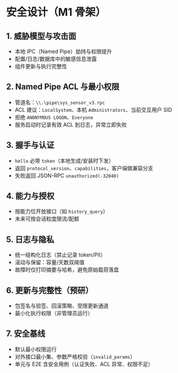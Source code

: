# 安全设计（M1 骨架）

## 1. 威胁模型与攻击面
- 本地 IPC（Named Pipe）劫持与权限提升
- 配置/日志/数据库中的敏感信息泄露
- 组件更新与执行完整性

## 2. Named Pipe ACL 与最小权限
- 管道名：`\\.\pipe\sys_sensor_v3.rpc`
- ACL 建议：`LocalSystem`、本机 `Administrators`、当前交互用户 SID
- 拒绝 `ANONYMOUS LOGON`、`Everyone`
- 服务启动时记录有效 ACL 到日志，异常立即失败

## 3. 握手与认证
- `hello` 必带 `token`（本地生成/安装时下发）
- 返回 `protocol_version`、`capabilities`，客户端做兼容分支
- 失败返回 JSON-RPC `unauthorized(-32040)`

## 4. 能力与授权
- 按能力位开放接口（如 `history_query`）
- 未来可按会话粒度限流/配额

## 5. 日志与隐私
- 统一结构化日志（禁止记录 token/PII）
- 滚动与保留：容量/天数双阈值
- 故障时仅打印摘要与哈希，避免原始载荷落盘

## 6. 更新与完整性（预研）
- 包签名与验签、回滚策略、受限更新通道
- 最小化执行权限（非管理员运行）

## 7. 安全基线
- 默认最小权限运行
- 对外接口最小集、参数严格校验（`invalid_params`）
- 单元与 E2E 含安全用例（认证失败、ACL 异常、权限不足）
